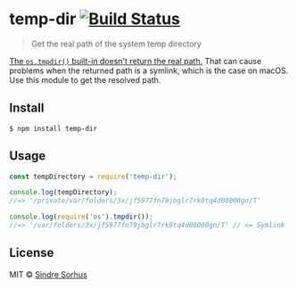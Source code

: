 # temp-dir [![Build Status](https://travis-ci.org/sindresorhus/temp-dir.svg?branch=master)](https://travis-ci.org/sindresorhus/temp-dir)

> Get the real path of the system temp directory

[The `os.tmpdir()` built-in doesn't return the real path.](https://github.com/nodejs/node/issues/11422) That can cause problems when the returned path is a symlink, which is the case on macOS. Use this module to get the resolved path.


## Install

```
$ npm install temp-dir
```


## Usage

```js
const tempDirectory = require('temp-dir');

console.log(tempDirectory);
//=> '/private/var/folders/3x/jf5977fn79jbglr7rk0tq4d00000gn/T'

console.log(require('os').tmpdir());
//=> '/var/folders/3x/jf5977fn79jbglr7rk0tq4d00000gn/T' // <= Symlink
```


## License

MIT © [Sindre Sorhus](https://sindresorhus.com)
